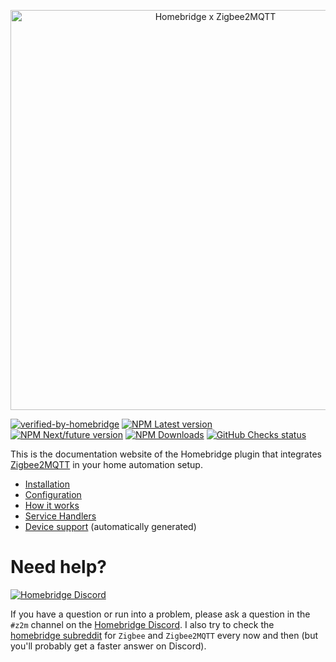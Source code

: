 <p align="center">
  <img alt="Homebridge x Zigbee2MQTT" src="https://raw.githubusercontent.com/itavero/homebridge-z2m/master/docs/branding/Homebridge_x_Zigbee2MQTT.svg?sanitize=true" width="640px">
</p>

[![verified-by-homebridge](https://flat.badgen.net/badge/homebridge/verified/purple)](https://github.com/homebridge/homebridge/wiki/Verified-Plugins)
[![NPM Latest version](https://flat.badgen.net/npm/v/homebridge-z2m/latest?icon=npm&label=%40latest&color=blue)](https://www.npmjs.com/package/homebridge-z2m/v/latest)
[![NPM Next/future version](https://flat.badgen.net/npm/v/homebridge-z2m/next?icon=npm&label=%40next&color=orange)](https://www.npmjs.com/package/homebridge-z2m/v/next)
[![NPM Downloads](https://flat.badgen.net/npm/dt/homebridge-z2m/?icon=npm&color=blue)](https://www.npmjs.com/package/homebridge-z2m)
[![GitHub Checks status](https://flat.badgen.net/github/checks/itavero/homebridge-z2m?icon=github)](https://github.com/itavero/homebridge-z2m)

This is the documentation website of the Homebridge plugin that integrates [Zigbee2MQTT](https://www.zigbee2mqtt.io) in your home automation setup.

* [Installation](install.md)
* [Configuration](config.md)
* [How it works](howitworks.md)
* [Service Handlers](converters.md)
* [Device support](devices/index.md) (automatically generated)


# Need help?

[![Homebridge Discord](https://flat.badgen.net/badge/homebridge/%23z2m/purple?icon=discord)](https://discord.gg/kqNCe2D)

If you have a question or run into a problem, please ask a question in the `#z2m` channel on the [Homebridge Discord](https://discord.gg/kqNCe2D). I also try to check the [homebridge subreddit](https://www.reddit.com/r/homebridge/) for `Zigbee` and `Zigbee2MQTT` every now and then (but you'll probably get a faster answer on Discord).